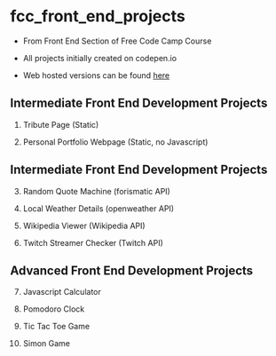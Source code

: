# fcc_front_end_projects
- From Front End Section of Free Code Camp Course

- All projects initially created on codepen.io

- Web hosted versions can be found [here](samatki.github.io/fcc_front_end_projects)

 ## Intermediate Front End Development Projects

1. Tribute Page (Static)

2. Personal Portfolio Webpage (Static, no Javascript)

 ## Intermediate Front End Development Projects

3. Random Quote Machine (forismatic API)

4. Local Weather Details (openweather API)

5. Wikipedia Viewer (Wikipedia API)

6. Twitch Streamer Checker (Twitch API)

 ## Advanced Front End Development Projects

7. Javascript Calculator

8. Pomodoro Clock

9. Tic Tac Toe Game

10. Simon Game
